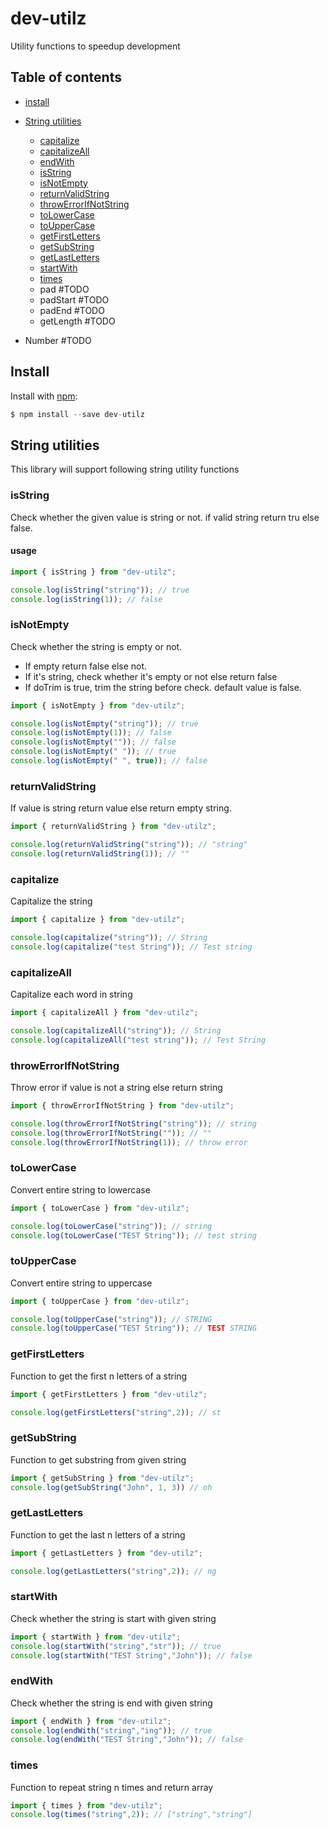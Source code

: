 # dev-utilz

Utility functions to speedup development

## Table of contents

- [install](#install)
- [String utilities](#string-utilities)

  - [capitalize](#capitalize)
  - [capitalizeAll](#capitalizeAll)
  - [endWith](#endWith)
  - [isString](#isString)
  - [isNotEmpty](#isNotEmpty)
  - [returnValidString](#returnValidString)
  - [throwErrorIfNotString](#throwErrorIfNotString)
  - [toLowerCase](#toLowerCase)
  - [toUpperCase](#toUpperCase)
  - [getFirstLetters](#getFirstLetters)
  - [getSubString](#getSubString)
  - [getLastLetters](#getLastLetters)
  - [startWith](#startWith)
  - [times](#times)
  - pad #TODO
  - padStart  #TODO
  - padEnd  #TODO
  - getLength  #TODO
- Number  #TODO

## Install

Install with [npm](https://www.npmjs.com/):

```javascript
$ npm install --save dev-utilz
```

## String utilities
This library will support following string utility functions
### isString
Check whether the given value is string or not. if valid string return tru else false.
#### usage
```javascript
import { isString } from "dev-utilz";

console.log(isString("string")); // true
console.log(isString(1)); // false
```

### isNotEmpty
Check whether the string is empty or not. 
 * If  empty return false else not.
 * If it's string, check whether it's empty or not else return false
 * If doTrim is true, trim the string before check. default value is false.
 ```javascript
import { isNotEmpty } from "dev-utilz";

console.log(isNotEmpty("string")); // true
console.log(isNotEmpty(1)); // false
console.log(isNotEmpty("")); // false
console.log(isNotEmpty(" ")); // true
console.log(isNotEmpty(" ", true)); // false

 ```

### returnValidString
If value is string return value else return empty string.
```javascript
import { returnValidString } from "dev-utilz";

console.log(returnValidString("string")); // "string"
console.log(returnValidString(1)); // ""
```

### capitalize
Capitalize the string
```javascript
import { capitalize } from "dev-utilz";

console.log(capitalize("string")); // String
console.log(capitalize("test String")); // Test string
```

### capitalizeAll
Capitalize each word in string
```javascript
import { capitalizeAll } from "dev-utilz";

console.log(capitalizeAll("string")); // String
console.log(capitalizeAll("test string")); // Test String
```

### throwErrorIfNotString
Throw error if value is not a string else return string
```javascript
import { throwErrorIfNotString } from "dev-utilz";

console.log(throwErrorIfNotString("string")); // string
console.log(throwErrorIfNotString("")); // ""
console.log(throwErrorIfNotString(1)); // throw error
```

### toLowerCase
Convert entire string to lowercase
```javascript
import { toLowerCase } from "dev-utilz";

console.log(toLowerCase("string")); // string
console.log(toLowerCase("TEST String")); // test string
```

### toUpperCase
Convert entire string to uppercase
```javascript
import { toUpperCase } from "dev-utilz";

console.log(toUpperCase("string")); // STRING
console.log(toUpperCase("TEST String")); // TEST STRING
```
### getFirstLetters
Function to get the first n letters of a string
```javascript
import { getFirstLetters } from "dev-utilz";

console.log(getFirstLetters("string",2)); // st
```

### getSubString
Function to get substring from given string
```javascript
import { getSubString } from "dev-utilz";
console.log(getSubString("John", 1, 3)) // oh
```
### getLastLetters
Function to get the last n letters of a string
```javascript
import { getLastLetters } from "dev-utilz";

console.log(getLastLetters("string",2)); // ng
```

### startWith
Check whether the string is start with given string
```javascript
import { startWith } from "dev-utilz";
console.log(startWith("string","str")); // true
console.log(startWith("TEST String","John")); // false
```
### endWith
Check whether the string is end with given string
```javascript
import { endWith } from "dev-utilz";
console.log(endWith("string","ing")); // true
console.log(endWith("TEST String","John")); // false
```

### times
Function to repeat string n times and return array
```javascript
import { times } from "dev-utilz";
console.log(times("string",2)); // ["string","string"]
```
